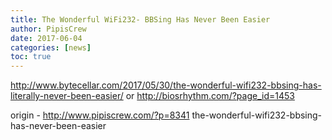 ```yaml
---
title: The Wonderful WiFi232- BBSing Has Never Been Easier
author: PipisCrew
date: 2017-06-04
categories: [news]
toc: true
---
```


http://www.bytecellar.com/2017/05/30/the-wonderful-wifi232-bbsing-has-literally-never-been-easier/
or
http://biosrhythm.com/?page_id=1453

origin - http://www.pipiscrew.com/?p=8341 the-wonderful-wifi232-bbsing-has-never-been-easier
